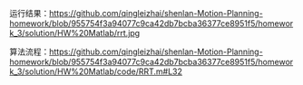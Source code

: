 运行结果：https://github.com/qingleizhai/shenlan-Motion-Planning-homework/blob/955754f3a94077c9ca42db7bcba36377ce8951f5/homework_3/solution/HW%20Matlab/rrt.jpg

算法流程：https://github.com/qingleizhai/shenlan-Motion-Planning-homework/blob/955754f3a94077c9ca42db7bcba36377ce8951f5/homework_3/solution/HW%20Matlab/code/RRT.m#L32
